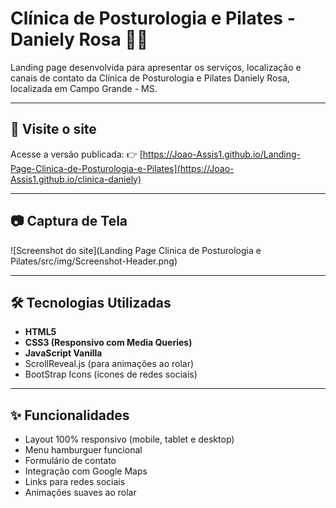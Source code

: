 # Clínica de Posturologia e Pilates - Daniely Rosa 🧘‍♀️

Landing page desenvolvida para apresentar os serviços, localização e canais de contato da Clínica de Posturologia e Pilates Daniely Rosa, localizada em Campo Grande - MS.

---

## 📌 Visite o site

Acesse a versão publicada:
👉 [https://Joao-Assis1.github.io/Landing-Page-Clinica-de-Posturologia-e-Pilates](https://Joao-Assis1.github.io/clinica-daniely)

---

## 📷 Captura de Tela

![Screenshot do site](Landing Page Clinica de Posturologia e Pilates/src/img/Screenshot-Header.png) <!-- Substitua com o caminho da imagem real -->

---

## 🛠️ Tecnologias Utilizadas

- **HTML5**
- **CSS3 (Responsivo com Media Queries)**
- **JavaScript Vanilla**
- ScrollReveal.js (para animações ao rolar)
- BootStrap Icons (ícones de redes sociais)

---

## ✨ Funcionalidades

- Layout 100% responsivo (mobile, tablet e desktop)
- Menu hamburguer funcional
- Formulário de contato
- Integração com Google Maps
- Links para redes sociais
- Animações suaves ao rolar


